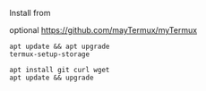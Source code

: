 Install from


optional
https://github.com/mayTermux/myTermux

```console
apt update && apt upgrade
termux-setup-storage
```
```console
apt install git curl wget 
apt update && upgrade
```
